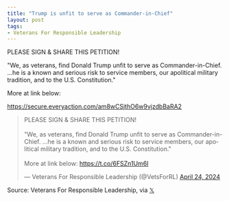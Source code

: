 ```yaml
---
title: "Trump is unfit to serve as Commander-in-Chief"
layout: post
tags:
- Veterans For Responsible Leadership
---
```


PLEASE SIGN & SHARE THIS PETITION!

"We, as veterans, find Donald Trump unfit to serve as Commander-in-Chief. ...he is a known and serious risk to service members, our apolitical military tradition, and to the U.S. Constitution."

More at link below:

https://secure.everyaction.com/am8wCSjthO6w9vjzdbBaRA2

<blockquote class="twitter-tweet"><p lang="en" dir="ltr">PLEASE SIGN &amp; SHARE THIS PETITION!<br><br>&quot;We, as veterans, find Donald Trump unfit to serve as Commander-in-Chief. ...he is a known and serious risk to service members, our apolitical military tradition, and to the U.S. Constitution.&quot;<br><br>More at link below: <a href="https://t.co/6FSZn1Um6I">https://t.co/6FSZn1Um6I</a></p>&mdash; Veterans For Responsible Leadership (@VetsForRL) <a href="https://twitter.com/VetsForRL/status/1783195254826438665?ref_src=twsrc%5Etfw">April 24, 2024</a></blockquote> <script async src="https://platform.twitter.com/widgets.js" charset="utf-8"></script>

Source: Veterans For Responsible Leadership, via [𝕏](https://x.com)
